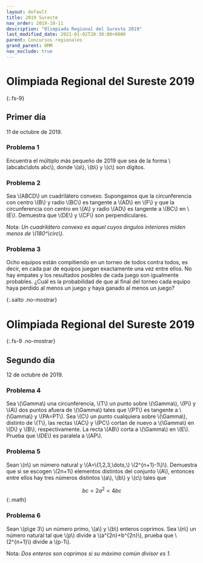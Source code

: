 ```yaml
---
layout: default
title: 2019 Sureste
nav_order: 2019-10-11
description: "Olimpiada Regional del Sureste 2019"
last_modified_date: 2021-01-02T20:30:00+0000
parent: Concursos regionales
grand_parent: OMM
nav_exclude: true
---
```


<link rel="stylesheet" href="{{ '/assets/css/just-the-docs-degAzul.css' | absolute_url }}">
<script>
    jtd.setTheme('degVerde');
</script>

<!--Enviado por José Hdz. Stgo. al correo polynomm@outlook.com el 4 de enero de 2021-->

# Olimpiada Regional del Sureste&nbsp;<span class="deg-sitio deg-sitio-texto">2019</span>
{:.fs-9}

## <span class="deg-sitio deg-sitio-texto">Primer día</span>
11 de octubre de 2019.

### Problema&nbsp;<span class="deg-sitio deg-sitio-texto">1</span>

Encuentra el múltiplo más pequeño de 2019 que sea de la forma \\(abcabc\dots abc\\), donde \\(a\\), \\(b\\) y \\(c\\) son dígitos.

### Problema&nbsp;<span class="deg-sitio deg-sitio-texto">2</span>

Sea \\(ABCD\\) un cuadrilátero convexo. Supongamos que la circunferencia con centro \\(B\\) y radio \\(BC\\) es tangente a \\(AD\\) en \\(F\\) y que la circunferencia con centro en \\(A\\) y radio \\(AD\\) es tangente a \\(BC\\) en \\(E\\). Demuestra que \\(DE\\) y \\(CF\\) son perpendiculares.

Nota: *Un cuadrilátero convexo es aquel cuyos ángulos interiores miden menos de \\(180^\circ\\).*

### Problema&nbsp;<span class="deg-sitio deg-sitio-texto">3</span>

Ocho equipos están compitiendo en un torneo de todos contra todos, es decir, en cada par de equipos juegan exactamente una vez entre ellos. No hay empates y los resultados posibles de cada juego son igualmente probables. ¿Cuál es la probabilidad de que al final del torneo cada equipo haya perdido al menos un juego y haya ganado al menos un juego?

<div></div>
{:.salto .no-mostrar}

# Olimpiada Regional del Sureste&nbsp;<span class="deg-sitio deg-sitio-texto">2019</span>
{:.fs-9 .no-mostrar}

## <span class="deg-sitio deg-sitio-texto">Segundo día</span>
12 de octubre de 2019.

### Problema&nbsp;<span class="deg-sitio deg-sitio-texto">4</span>

Sea \\(\Gamma\\) una circunferencia, \\(T\\) un punto sobre \\(\Gamma\\), \\(P\\) y \\(A\\) dos puntos afuera de \\(\Gamma\\) tales que \\(PT\\) es tangente a \\(\Gamma\\) y \\(PA=PT\\). Sea \\(C\\) un punto cualquiera sobre \\(\Gamma\\), distinto de \\(T\\), las rectas \\(AC\\) y \\(PC\\) cortan de nuevo a \\(\Gamma\\) en \\(D\\) y \\(B\\), respectivamente. La recta \\(AB\\) corta a \\(\Gamma\\) en \\(E\\). Prueba que \\(DE\\) es paralela a \\(AP\\).

### Problema&nbsp;<span class="deg-sitio deg-sitio-texto">5</span>

Sean \\(n\\) un número natural y \\(A=\\{1,2,3,\dots,\\) \\(2^{n+1}-1\\}\\). Demuestra que si se escogen \\(2n+1\\) elementos distintos del conjunto \\(A\\), entonces entre ellos hay tres números distintos \\(a\\), \\(b\\) y \\(c\\) tales que

$$bc<2a^2<4bc$$
{:.math}

### Problema&nbsp;<span class="deg-sitio deg-sitio-texto">6</span>

Sean \\(p\ge 3\\) un número primo, \\(a\\) y \\(b\\) enteros coprimos. Sea \\(n\\) un número natural tal que \\(p\\) divide a \\(a^{2n}+b^{2n}\\), prueba que \\(2^{n+1}\\) divide a \\(p-1\\).

Nota: *Dos enteros son coprimos si su máximo común divisor es 1.*